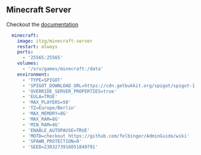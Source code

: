 ## Minecraft Server
Checkout the [documentation](https://github.com/itzg/docker-minecraft-server/blob/master/README.md)
```yaml
  minecraft:
    image: itzg/minecraft-server
    restart: always
    ports:
      - '25565:25565'
    volumes:
      - '/srv/games/minecraft:/data'
    environment:
      - 'TYPE=SPIGOT'
      - 'SPIGOT_DOWNLOAD_URL=https://cdn.getbukkit.org/spigot/spigot-1.16.3.jar'
      - 'OVERRIDE_SERVER_PROPERTIES=true'
      - 'EULA=TRUE'
      - 'MAX_PLAYERS=50'
      - 'TZ=Europe/Berlin'
      - 'MAX_MEMORY=8G'
      - 'MAX_RAM=8G'
      - 'MIN_RAM=4G'
      - 'ENABLE_AUTOPAUSE=TRUE'
      - 'MOTD=checkout https://github.com/felbinger/AdminGuide/wiki'
      - 'SPAWN_PROTECTION=0'
      - 'SEED=2303273916051849791'
```
